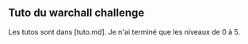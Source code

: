 ## Tuto du warchall challenge
Les tutos sont dans [tuto.md].
Je n'ai terminé que les niveaux de 0 à 5.
